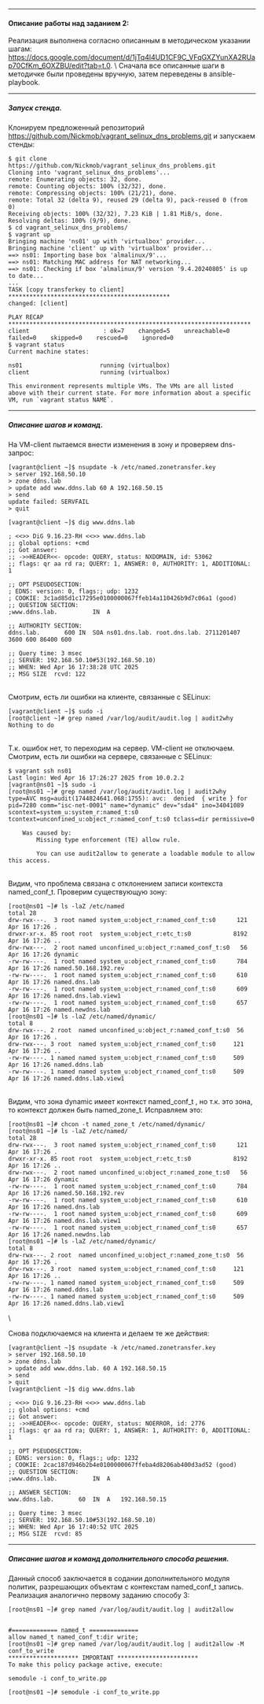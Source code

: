 ****
#### **Описание работы над заданием 2:**  
Реализация выполнена согласно описанным в методическом указании шагам: https://docs.google.com/document/d/1jTq4l4UD1CF9C_VFqGXZYunXA2RUap70CfKm_6OXZBU/edit?tab=t.0. \ 
Сначала все описанные шаги в методичке были проведены вручную, затем переведены в ansible-playbook.
***
##### Запуск стенда.
Клонируем предложенный репозиторий https://github.com/Nickmob/vagrant_selinux_dns_problems.git и запускаем стенды:
```
$ git clone https://github.com/Nickmob/vagrant_selinux_dns_problems.git
Cloning into 'vagrant_selinux_dns_problems'...
remote: Enumerating objects: 32, done.
remote: Counting objects: 100% (32/32), done.
remote: Compressing objects: 100% (21/21), done.
remote: Total 32 (delta 9), reused 29 (delta 9), pack-reused 0 (from 0)
Receiving objects: 100% (32/32), 7.23 KiB | 1.81 MiB/s, done.
Resolving deltas: 100% (9/9), done.
$ cd vagrant_selinux_dns_problems/
$ vagrant up
Bringing machine 'ns01' up with 'virtualbox' provider...
Bringing machine 'client' up with 'virtualbox' provider...
==> ns01: Importing base box 'almalinux/9'...
==> ns01: Matching MAC address for NAT networking...
==> ns01: Checking if box 'almalinux/9' version '9.4.20240805' is up to date...
...
TASK [copy transferkey to client] **********************************************
changed: [client]

PLAY RECAP *********************************************************************
client                     : ok=7    changed=5    unreachable=0    failed=0    skipped=0    rescued=0    ignored=0
$ vagrant status
Current machine states:

ns01                      running (virtualbox)
client                    running (virtualbox)

This environment represents multiple VMs. The VMs are all listed
above with their current state. For more information about a specific
VM, run `vagrant status NAME`.
```
***
##### Описание шагов и команд.
На VM-client пытаемся внести изменения в зону и проверяем dns-запрос:
```
[vagrant@client ~]$ nsupdate -k /etc/named.zonetransfer.key 
> server 192.168.50.10
> zone ddns.lab
> update add www.ddns.lab 60 A 192.168.50.15
> send
update failed: SERVFAIL
> quit

[vagrant@client ~]$ dig www.ddns.lab

; <<>> DiG 9.16.23-RH <<>> www.ddns.lab
;; global options: +cmd
;; Got answer:
;; ->>HEADER<<- opcode: QUERY, status: NXDOMAIN, id: 53062
;; flags: qr aa rd ra; QUERY: 1, ANSWER: 0, AUTHORITY: 1, ADDITIONAL: 1

;; OPT PSEUDOSECTION:
; EDNS: version: 0, flags:; udp: 1232
; COOKIE: 3c1ad85d1c17295e0100000067ffeb14a110426b9d7c06a1 (good)
;; QUESTION SECTION:
;www.ddns.lab.			IN	A

;; AUTHORITY SECTION:
ddns.lab.		600	IN	SOA	ns01.dns.lab. root.dns.lab. 2711201407 3600 600 86400 600

;; Query time: 3 msec
;; SERVER: 192.168.50.10#53(192.168.50.10)
;; WHEN: Wed Apr 16 17:38:28 UTC 2025
;; MSG SIZE  rcvd: 122
```
\
Смотрим, есть ли ошибки на клиенте, связанные с SELinux:
```
[vagrant@client ~]$ sudo -i
[root@client ~]# grep named /var/log/audit/audit.log | audit2why
Nothing to do
```
\
Т.к. ошибок нет, то переходим на сервер. VM-client не отключаем.\
Смотрим, есть ли ошибки на сервере, связанные с SELinux:
```
$ vagrant ssh ns01
Last login: Wed Apr 16 17:26:27 2025 from 10.0.2.2
[vagrant@ns01 ~]$ sudo -i
[root@ns01 ~]# grep named /var/log/audit/audit.log | audit2why
type=AVC msg=audit(1744824641.068:1755): avc:  denied  { write } for  pid=7280 comm="isc-net-0001" name="dynamic" dev="sda4" ino=34041089 scontext=system_u:system_r:named_t:s0 tcontext=unconfined_u:object_r:named_conf_t:s0 tclass=dir permissive=0

	Was caused by:
		Missing type enforcement (TE) allow rule.

		You can use audit2allow to generate a loadable module to allow this access.
```
\
Видим, что проблема связана с отклонением записи контекста named_conf_t. Проверим существующую зону:
```
[root@ns01 ~]# ls -laZ /etc/named
total 28
drw-rwx---.  3 root named system_u:object_r:named_conf_t:s0      121 Apr 16 17:26 .
drwxr-xr-x. 85 root root  system_u:object_r:etc_t:s0            8192 Apr 16 17:26 ..
drw-rwx---.  2 root named unconfined_u:object_r:named_conf_t:s0   56 Apr 16 17:26 dynamic
-rw-rw----.  1 root named system_u:object_r:named_conf_t:s0      784 Apr 16 17:26 named.50.168.192.rev
-rw-rw----.  1 root named system_u:object_r:named_conf_t:s0      610 Apr 16 17:26 named.dns.lab
-rw-rw----.  1 root named system_u:object_r:named_conf_t:s0      609 Apr 16 17:26 named.dns.lab.view1
-rw-rw----.  1 root named system_u:object_r:named_conf_t:s0      657 Apr 16 17:26 named.newdns.lab
[root@ns01 ~]# ls -laZ /etc/named/dynamic/
total 8
drw-rwx---. 2 root  named unconfined_u:object_r:named_conf_t:s0  56 Apr 16 17:26 .
drw-rwx---. 3 root  named system_u:object_r:named_conf_t:s0     121 Apr 16 17:26 ..
-rw-rw----. 1 named named system_u:object_r:named_conf_t:s0     509 Apr 16 17:26 named.ddns.lab
-rw-rw----. 1 named named system_u:object_r:named_conf_t:s0     509 Apr 16 17:26 named.ddns.lab.view1
```
\
Видим, что зона dynamic имеет контекст named_conf_t , но т.к. это зона, то контекст должен быть named_zone_t. Исправляем это:
```
[root@ns01 ~]# chcon -t named_zone_t /etc/named/dynamic/
[root@ns01 ~]# ls -laZ /etc/named/
total 28
drw-rwx---.  3 root named system_u:object_r:named_conf_t:s0      121 Apr 16 17:26 .
drwxr-xr-x. 85 root root  system_u:object_r:etc_t:s0            8192 Apr 16 17:26 ..
drw-rwx---.  2 root named unconfined_u:object_r:named_zone_t:s0   56 Apr 16 17:26 dynamic
-rw-rw----.  1 root named system_u:object_r:named_conf_t:s0      784 Apr 16 17:26 named.50.168.192.rev
-rw-rw----.  1 root named system_u:object_r:named_conf_t:s0      610 Apr 16 17:26 named.dns.lab
-rw-rw----.  1 root named system_u:object_r:named_conf_t:s0      609 Apr 16 17:26 named.dns.lab.view1
-rw-rw----.  1 root named system_u:object_r:named_conf_t:s0      657 Apr 16 17:26 named.newdns.lab
[root@ns01 ~]# ls -laZ /etc/named/dynamic/
total 8
drw-rwx---. 2 root  named unconfined_u:object_r:named_zone_t:s0  56 Apr 16 17:26 .
drw-rwx---. 3 root  named system_u:object_r:named_conf_t:s0     121 Apr 16 17:26 ..
-rw-rw----. 1 named named system_u:object_r:named_conf_t:s0     509 Apr 16 17:26 named.ddns.lab
-rw-rw----. 1 named named system_u:object_r:named_conf_t:s0     509 Apr 16 17:26 named.ddns.lab.view1
```
\

Снова подключаемся на клиента и делаем те же действия:
```
[vagrant@client ~]$ nsupdate -k /etc/named.zonetransfer.key
> server 192.168.50.10
> zone ddns.lab
> update add www.ddns.lab. 60 A 192.168.50.15
> send
> quit
[vagrant@client ~]$ dig www.ddns.lab

; <<>> DiG 9.16.23-RH <<>> www.ddns.lab
;; global options: +cmd
;; Got answer:
;; ->>HEADER<<- opcode: QUERY, status: NOERROR, id: 2776
;; flags: qr aa rd ra; QUERY: 1, ANSWER: 1, AUTHORITY: 0, ADDITIONAL: 1

;; OPT PSEUDOSECTION:
; EDNS: version: 0, flags:; udp: 1232
; COOKIE: 2cac187d946b2b4e0100000067ffeba4d8206ab400d3ad52 (good)
;; QUESTION SECTION:
;www.ddns.lab.			IN	A

;; ANSWER SECTION:
www.ddns.lab.		60	IN	A	192.168.50.15

;; Query time: 3 msec
;; SERVER: 192.168.50.10#53(192.168.50.10)
;; WHEN: Wed Apr 16 17:40:52 UTC 2025
;; MSG SIZE  rcvd: 85
```
***
##### Описание шагов и команд дополнительного способа решения.
Данный способ заключается в содании дополнительного модуля политик, разрешающих объектам с контекстам named_conf_t запись. Реализация аналогично первому заданию способу 3:
```
[root@ns01 ~]# grep named /var/log/audit/audit.log | audit2allow


#============= named_t ==============
allow named_t named_conf_t:dir write;
[root@ns01 ~]# grep named /var/log/audit/audit.log | audit2allow -M conf_to_write
******************** IMPORTANT ***********************
To make this policy package active, execute:

semodule -i conf_to_write.pp

[root@ns01 ~]# semodule -i conf_to_write.pp
```
